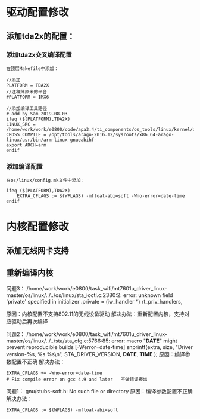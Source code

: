 
# 驱动配置修改
## 添加tda2x的配置：
### 添加tda2x交叉编译配置
	在顶层Makefile中添加：
```
//添加
PLATFORM = TDA2X
//注释掉原来的平台
#PLATFORM = IMX6

//添加编译工具路径
# add by Sam 2019-08-03
ifeq ($(PLATFORM),TDA2X)
LINUX_SRC = /home/work/work/e0800/code/apa3.4/ti_components/os_tools/linux/kernel/omap
CROSS_COMPILE = /opt/tools/arago-2016.12/sysroots/x86_64-arago-linux/usr/bin/arm-linux-gnueabihf-
export ARCH=arm
endif
```

### 添加编译配置
	在os/linux/config.mk文件中添加：
```
ifeq ($(PLATFORM),TDA2X)
	EXTRA_CFLAGS := $(WFLAGS) -mfloat-abi=soft -Wno-error=date-time
endif
```

# 内核配置修改
## 添加无线网卡支持
## 重新编译内核


问题3：
/home/work/work/e0800/task_wifi/mt7601u_driver_linux-master/os/linux/../../os/linux/sta_ioctl.c:2380:2: error: unknown field 'private' specified in initializer
  .private = (iw_handler *) rt_priv_handlers,

原因：内核配置不支持802.11的无线设备驱动
解决办法：重新配置内核，支持对应驱动后再次编译


问题2：
/home/work/work/e0800/task_wifi/mt7601u_driver_linux-master/os/linux/../../sta/sta_cfg.c:5766:85: error: macro "__DATE__" might prevent reproducible builds [-Werror=date-time]
             snprintf(extra, size, "Driver version-%s, %s %s\n", STA_DRIVER_VERSION, __DATE__, __TIME__ );
原因：编译参数配置不正确
解决办法：
```
EXTRA_CFLAGS += -Wno-error=date-time       
# Fix compile error on gcc 4.9 and later   不做错误报出
```

问题1：
gnu/stubs-soft.h: No such file or directory
原因：编译参数配置不正确
解决办法：
```
EXTRA_CFLAGS := $(WFLAGS) -mfloat-abi=soft
```




